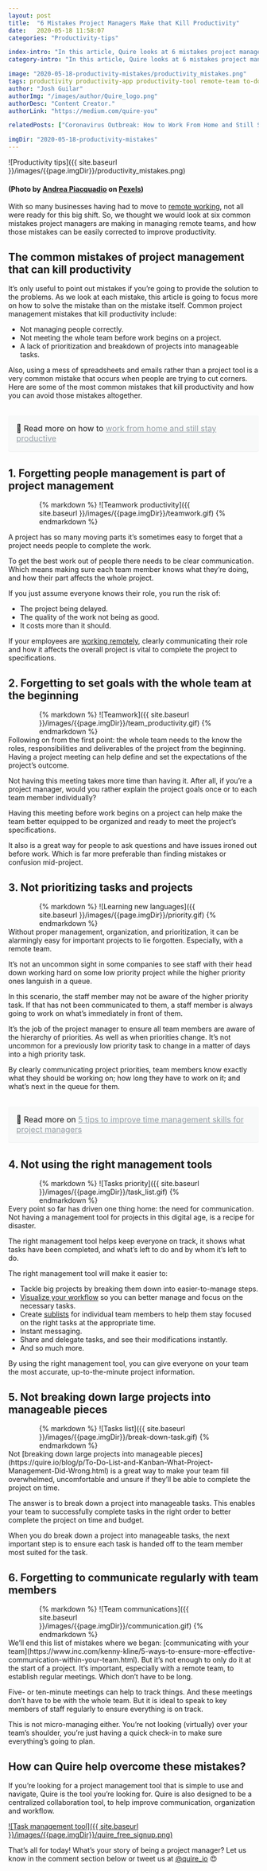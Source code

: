 ```yaml
---
layout: post
title:  "6 Mistakes Project Managers Make that Kill Productivity"
date:   2020-05-18 11:58:07
categories: "Productivity-tips"

index-intro: "In this article, Quire looks at 6 mistakes project managers make that kill productivity and what you can do to avoid them."
category-intro: "In this article, Quire looks at 6 mistakes project managers make that kill productivity and what you can do to avoid them."

image: "2020-05-18-productivity-mistakes/productivity_mistakes.png"
tags: productivity productivity-app productivity-tool remote-team to-do-list-app working-remotely remote-teams task-management task-management-software project-management-software productivity-tips social-distancing to-do-list task-list
author: "Josh Guilar"
authorImg: "/images/author/Quire_logo.png"
authorDesc: "Content Creator."
authorLink: "https://medium.com/quire-you"

relatedPosts: ["Coronavirus Outbreak: How to Work From Home and Still Stay Productive", "The Art of Being Productive While Staying In", "8 Best Tips for Remote Teams to Boost Productivity at Virtual Office"]

imgDir: "2020-05-18-productivity-mistakes"
---
```


![Productivity tips]({{ site.baseurl }}/images/{{page.imgDir}}/productivity_mistakes.png)
#### (Photo by [Andrea Piacquadio](https://www.pexels.com/@olly?utm_content=attributionCopyText&utm_medium=referral&utm_source=pexels) on [Pexels](https://www.pexels.com/photo/bored-formal-man-watching-laptop-at-desk-3760811/?utm_content=attributionCopyText&utm_medium=referral&utm_source=pexels))

With so many businesses having had to move to [remote working](https://quire.io/blog/p/8-best-tips-for-remote-teams-to-boost-productivity-at-virtual-office.html), not all were ready for this big shift. So, we thought we would look at six common mistakes project managers are making in managing remote teams, and how those mistakes can be easily corrected to improve productivity.

## The common mistakes of project management that can kill productivity

It’s only useful to point out mistakes if you’re going to provide the solution to the problems. As we look at each mistake, this article is going to focus more on how to solve the mistake than on the mistake itself.
Common project management mistakes that kill productivity include:

* Not managing people correctly.
* Not meeting the whole team before work begins on a project.
* A lack of prioritization and breakdown of projects into manageable tasks.

Also, using a mess of spreadsheets and emails rather than a project tool is a very common mistake that occurs when people are trying to cut corners. Here are some of the most common mistakes that kill productivity and how you can avoid those mistakes altogether.

<div style="margin: 2em 0 !important; padding: 1em; font-size: 16px; background-color: #f8f9f9; border-radius: 4px; box-shadow: 0 1px 1px rgba(189, 193, 196, 0.25);">
🔖 Read more on how to <a href="https://quire.io/blog/p/work-from-home-tips.html" style="color: #939da4;">work from home and still stay productive</a>
</div>

## 1. Forgetting people management is part of project management
<div style="max-width: 380px; max-height: 333px; margin: 0 auto;">
{% markdown %}
![Teamwork productivity]({{ site.baseurl }}/images/{{page.imgDir}}/teamwork.gif)
{% endmarkdown %}
</div>

A project has so many moving parts it’s sometimes easy to forget that a project needs people to complete the work. 

To get the best work out of people there needs to be clear communication. Which means making sure each team member knows what they’re doing, and how their part affects the whole project.

If you just assume everyone knows their role, you run the risk of:

* The project being delayed.
* The quality of the work not being as good.
* It costs more than it should.

If your employees are [working remotely](https://www.entrepreneur.com/article/347376), clearly communicating their role and how it affects the overall project is vital to complete the project to specifications. 

## 2. Forgetting to set goals with the whole team at the beginning

<div style="max-width: 380px; max-height: 333px; margin: 0 auto;">
{% markdown %}
![Teamwork]({{ site.baseurl }}/images/{{page.imgDir}}/team_productivity.gif)
{% endmarkdown %}
</div>
Following on from the first point: the whole team needs to the know the roles, responsibilities and deliverables of the project from the beginning. Having a project meeting can help define and set the expectations of the project’s outcome.

Not having this meeting takes more time than having it. After all, if you’re a project manager, would you rather explain the project goals once or to each team member individually?

Having this meeting before work begins on a project can help make the team better equipped to be organized and ready to meet the project’s specifications.

It also is a great way for people to ask questions and have issues ironed out before work. Which is far more preferable than finding mistakes or confusion mid-project.

## 3. Not prioritizing tasks and projects

<div style="max-width: 380px; max-height: 333px; margin: 0 auto;">
{% markdown %}
![Learning new languages]({{ site.baseurl }}/images/{{page.imgDir}}/priority.gif)
{% endmarkdown %}
</div>
Without proper management, organization, and prioritization, it can be alarmingly easy for important projects to lie forgotten. Especially, with a remote team.

It’s not an uncommon sight in some companies to see staff with their head down working hard on some low priority project while the higher priority ones languish in a queue.

In this scenario, the staff member may not be aware of the higher priority task. If that has not been communicated to them, a staff member is always going to work on what’s immediately in front of them.

It’s the job of the project manager to ensure all team members are aware of the hierarchy of priorities. As well as when priorities change. It’s not uncommon for a previously low priority task to change in a matter of days into a high priority task.

By clearly communicating project priorities, team members know exactly what they should be working on; how long they have to work on it; and what’s next in the queue for them.

<div style="margin: 2em 0 !important; padding: 1em; font-size: 16px; background-color: #f8f9f9; border-radius: 4px; box-shadow: 0 1px 1px rgba(189, 193, 196, 0.25);">
🔖 Read more on <a href="https://quire.io/blog/p/5-tips-to-improve-time-management-skills.html" style="color: #939da4;">5 tips to improve time management skills for project managers</a>
</div>

## 4. Not using the right management tools

<div style="max-width: 380px; max-height: 333px; margin: 0 auto;">
{% markdown %}
![Tasks priority]({{ site.baseurl }}/images/{{page.imgDir}}/task_list.gif)
{% endmarkdown %}
</div>
Every point so far has driven one thing home: the need for communication. Not having a management tool for projects in this digital age, is a recipe for disaster.

The right management tool helps keep everyone on track, it shows what tasks have been completed, and what’s left to do and by whom it’s left to do.

The right management tool will make it easier to:

* Tackle big projects by breaking them down into easier-to-manage steps.
* [Visualize your workflow](https://quire.io/blog/p/Quire-Mark-III-Nested-Tasks-Meets-Board.html) so you can better manage and focus on the necessary tasks.
* Create [sublists](https://quire.io/blog/p/Quire-sublist.html) for individual team members to help them stay focused on the right tasks at the appropriate time.
* Instant messaging.
* Share and delegate tasks, and see their modifications instantly.
* And so much more.

By using the right management tool, you can give everyone on your team the most accurate, up-to-the-minute project information.

## 5. Not breaking down large projects into manageable pieces

<div style="max-width: 380px; max-height: 333px; margin: 0 auto;">
{% markdown %}
![Tasks list]({{ site.baseurl }}/images/{{page.imgDir}}/break-down-task.gif)
{% endmarkdown %}
</div>
Not [breaking down large projects into manageable pieces](https://quire.io/blog/p/To-Do-List-and-Kanban-What-Project-Management-Did-Wrong.html) is a great way to make your team fill overwhelmed, uncomfortable and unsure if they’ll be able to complete the project on time.

The answer is to break down a project into manageable tasks. This enables your team to successfully complete tasks in the right order to better complete the project on time and budget.

When you do break down a project into manageable tasks, the next important step is to ensure each task is handed off to the team member most suited for the task.

## 6. Forgetting to communicate regularly with team members
<div style="max-width: 380px; max-height: 333px; margin: 0 auto;">
{% markdown %}
![Team communications]({{ site.baseurl }}/images/{{page.imgDir}}/communication.gif)
{% endmarkdown %}
</div>
We’ll end this list of mistakes where we began: [communicating with your team](https://www.inc.com/kenny-kline/5-ways-to-ensure-more-effective-communication-within-your-team.html). But it’s not enough to only do it at the start of a project. It’s important, especially with a remote team, to establish regular meetings. Which don’t have to be long.

Five- or ten-minute meetings can help to track things. And these meetings don’t have to be with the whole team. But it is ideal to speak to key members of staff regularly to ensure everything is on track.

This is not micro-managing either. You’re not looking (virtually) over your team’s shoulder, you’re just having a quick check-in to make sure everything’s going to plan. 

## How can Quire help overcome these mistakes?

If you’re looking for a project management tool that is simple to use and navigate, Quire is the tool you’re looking for. Quire is also designed to be a centralized collaboration tool, to help improve communication, organization and workflow.

[![Task management tool]({{ site.baseurl }}/images/{{page.imgDir}}/quire_free_signup.png)](https://bit.ly/3csOCXf)

That’s all for today! What’s your story of being a project manager? Let us know in the comment section below or tweet us at [@quire_io](https://twitter.com/quire_io) 😍 

[jekyll]:      http://jekyllrb.com
[jekyll-gh]:   https://github.com/jekyll/jekyll
[jekyll-help]: https://github.com/jekyll/jekyll-help